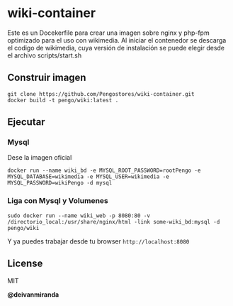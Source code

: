 # wiki-container
Este es un Docekerfile para crear una imagen sobre nginx y php-fpm optimizado para el uso con wikimedia.
Al iniciar el contenedor se descarga el codigo de wikimedia, cuya versión de instalación se puede elegir desde el archivo scripts/start.sh

## Construir imagen
```
git clone https://github.com/Pengostores/wiki-container.git
docker build -t pengo/wiki:latest .
```

## Ejecutar

### Mysql
Dese la imagen oficial
```
docker run --name wiki_bd -e MYSQL_ROOT_PASSWORD=rootPengo -e MYSQL_DATABASE=wikimedia -e MYSQL_USER=wikimedia -e MYSQL_PASSWORD=wikiPengo -d mysql
```

### Liga con Mysql y Volumenes
```
sudo docker run --name wiki_web -p 8080:80 -v /directorio_local:/usr/share/nginx/html -link some-wiki_bd:mysql -d pengo/wiki
```
Y ya puedes trabajar desde tu browser ```http://localhost:8080```

License
----

MIT


**@deivanmiranda**